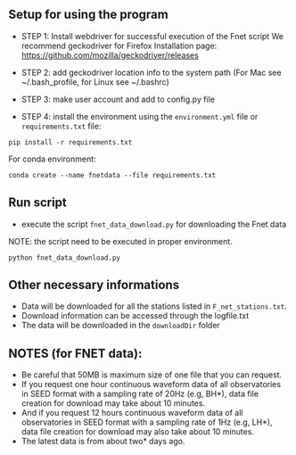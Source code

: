 ## Setup for using the program

- STEP 1: Install webdriver for successful execution of the Fnet script
  We recommend geckodriver for Firefox
  Installation page: https://github.com/mozilla/geckodriver/releases

- STEP 2: add geckodriver location info to the system path (For Mac see ~/.bash_profile, for Linux see ~/.bashrc)

- STEP 3: make user account and add to config.py file

- STEP 4: install the environment using the `environment.yml` file or `requirements.txt` file:

```
pip install -r requirements.txt
```

For conda environment:

```
conda create --name fnetdata --file requirements.txt
```

<!-- or for MacOS
```
conda env create -f environment.yml
``` -->

## Run script

- execute the script `fnet_data_download.py` for downloading the Fnet data

NOTE: the script need to be executed in proper environment.

```
python fnet_data_download.py
```

## Other necessary informations

- Data will be downloaded for all the stations listed in `F_net_stations.txt`.
- Download information can be accessed through the logfile.txt
- The data will be downloaded in the `downloadDir` folder

## NOTES (for FNET data):

- Be careful that 50MB is maximum size of one file that you can request.
- If you request one hour continuous waveform data of all observatories in SEED format with a sampling rate of 20Hz (e.g, BH\*), data file creation for download may take about 10 minutes.
- And if you request 12 hours continuous waveform data of all observatories in SEED format with a sampling rate of 1Hz (e.g, LH\*), data file creation for download may also take about 10 minutes.
- The latest data is from about two\* days ago.
